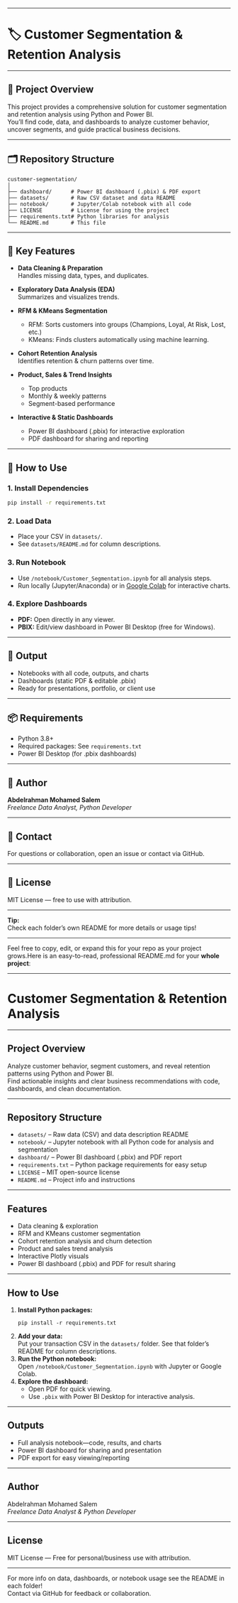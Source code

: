 

***

# 🏷️ Customer Segmentation & Retention Analysis

***

## 🚀 Project Overview

This project provides a comprehensive solution for customer segmentation and retention analysis using Python and Power BI.  
You’ll find code, data, and dashboards to analyze customer behavior, uncover segments, and guide practical business decisions.

***

## 🗂️ Repository Structure

```
customer-segmentation/
│
├── dashboard/      # Power BI dashboard (.pbix) & PDF export
├── datasets/       # Raw CSV dataset and data README
├── notebook/       # Jupyter/Colab notebook with all code
├── LICENSE         # License for using the project
├── requirements.txt# Python libraries for analysis
└── README.md       # This file
```

***

## 🔑 Key Features

- **Data Cleaning & Preparation**  
  Handles missing data, types, and duplicates.

- **Exploratory Data Analysis (EDA)**  
  Summarizes and visualizes trends.

- **RFM & KMeans Segmentation**  
  - RFM: Sorts customers into groups (Champions, Loyal, At Risk, Lost, etc.)
  - KMeans: Finds clusters automatically using machine learning.

- **Cohort Retention Analysis**  
  Identifies retention & churn patterns over time.

- **Product, Sales & Trend Insights**  
  - Top products
  - Monthly & weekly patterns
  - Segment-based performance

- **Interactive & Static Dashboards**  
  - Power BI dashboard (.pbix) for interactive exploration
  - PDF dashboard for sharing and reporting

***

## 📒 How to Use

### 1. **Install Dependencies**
```bash
pip install -r requirements.txt
```

### 2. **Load Data**
- Place your CSV in `datasets/`.
- See `datasets/README.md` for column descriptions.

### 3. **Run Notebook**
- Use `/notebook/Customer_Segmentation.ipynb` for all analysis steps.
- Run locally (Jupyter/Anaconda) or in [Google Colab](https://colab.research.google.com/) for interactive charts.

### 4. **Explore Dashboards**
- **PDF:** Open directly in any viewer.
- **PBIX:** Edit/view dashboard in Power BI Desktop (free for Windows).

***

## 📄 Output

- Notebooks with all code, outputs, and charts
- Dashboards (static PDF & editable .pbix)
- Ready for presentations, portfolio, or client use

***

## 📦 Requirements

- Python 3.8+
- Required packages: See `requirements.txt`
- Power BI Desktop (for .pbix dashboards)

***

## 👤 Author

**Abdelrahman Mohamed Salem**  
_Freelance Data Analyst, Python Developer_

***

## 💬 Contact

For questions or collaboration, open an issue or contact via GitHub.

***

## 📜 License

MIT License — free to use with attribution.

***

**Tip:**  
Check each folder’s own README for more details or usage tips!

***

Feel free to copy, edit, or expand this for your repo as your project grows.Here is an easy-to-read, professional README.md for your **whole project**:

***

# Customer Segmentation & Retention Analysis

***

## Project Overview

Analyze customer behavior, segment customers, and reveal retention patterns using Python and Power BI.  
Find actionable insights and clear business recommendations with code, dashboards, and clean documentation.

***

## Repository Structure

- `datasets/` – Raw data (CSV) and data description README
- `notebook/` – Jupyter notebook with all Python code for analysis and segmentation
- `dashboard/` – Power BI dashboard (.pbix) and PDF report
- `requirements.txt` – Python package requirements for easy setup
- `LICENSE` – MIT open-source license
- `README.md` – Project info and instructions

***

## Features

- Data cleaning & exploration
- RFM and KMeans customer segmentation
- Cohort retention analysis and churn detection
- Product and sales trend analysis
- Interactive Plotly visuals
- Power BI dashboard (.pbix) and PDF for result sharing

***

## How to Use

1. **Install Python packages:**  
   ```
   pip install -r requirements.txt
   ```
2. **Add your data:**  
   Put your transaction CSV in the `datasets/` folder. See that folder’s README for column descriptions.
3. **Run the Python notebook:**  
   Open `/notebook/Customer_Segmentation.ipynb` with Jupyter or Google Colab.
4. **Explore the dashboard:**  
   - Open PDF for quick viewing.
   - Use `.pbix` with Power BI Desktop for interactive analysis.

***

## Outputs

- Full analysis notebook—code, results, and charts
- Power BI dashboard for sharing and presentation
- PDF export for easy viewing/reporting

***

## Author

Abdelrahman Mohamed Salem  
_Freelance Data Analyst & Python Developer_

***

## License

MIT License — Free for personal/business use with attribution.

***

For more info on data, dashboards, or notebook usage see the README in each folder!  
Contact via GitHub for feedback or collaboration.
